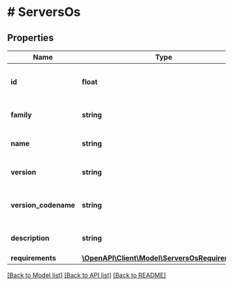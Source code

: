 # # ServersOs

## Properties

Name | Type | Description | Notes
------------ | ------------- | ------------- | -------------
**id** | **float** | Уникальный идентификатор операционной системы. | [optional]
**family** | **string** | Семейство операционной системы. | [optional]
**name** | **string** | Название операционной системы. | [optional]
**version** | **string** | Версия операционной системы. | [optional]
**version_codename** | **string** | Кодовое имя версии операционной системы. | [optional]
**description** | **string** | Описание операционной системы. | [optional]
**requirements** | [**\OpenAPI\Client\Model\ServersOsRequirements**](ServersOsRequirements.md) |  | [optional]

[[Back to Model list]](../../README.md#models) [[Back to API list]](../../README.md#endpoints) [[Back to README]](../../README.md)
